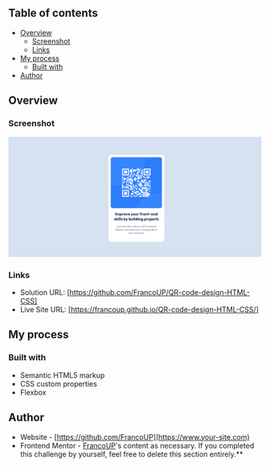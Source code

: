 ## Table of contents

- [Overview](#overview)
  - [Screenshot](#screenshot)
  - [Links](#links)
- [My process](#my-process)
  - [Built with](#built-with)
- [Author](#author)

## Overview

### Screenshot

![](./images/Screenshot%202023-06-22%20at%2021-18-09%20Frontend%20Mentor%20QR%20code%20component.png)

### Links

- Solution URL: [https://github.com/FrancoUP/QR-code-design-HTML-CSS]
- Live Site URL: [https://francoup.github.io/QR-code-design-HTML-CSS/]

## My process

### Built with

- Semantic HTML5 markup
- CSS custom properties
- Flexbox

## Author

- Website - [https://github.com/FrancoUP](https://www.your-site.com)
- Frontend Mentor - [FrancoUP](https://www.frontendmentor.io/profile/yourusername)'s content as necessary. If you completed this challenge by yourself, feel free to delete this section entirely.\*\*
